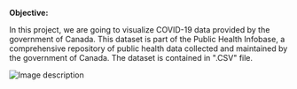 **Objective:** 

In this project, we are going to visualize COVID-19 data provided by the government of Canada. This dataset is part of the Public Health Infobase, a comprehensive repository of public health data collected and maintained by the government of Canada. The dataset is contained in ".CSV" file. 


![Image description](dashboard)
